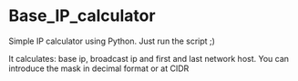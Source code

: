 # Base_IP_calculator
Simple IP calculator using Python.  Just run the script ;)

It calculates: base ip, broadcast ip and first and last network host.
You can introduce the mask in decimal format or at CIDR
